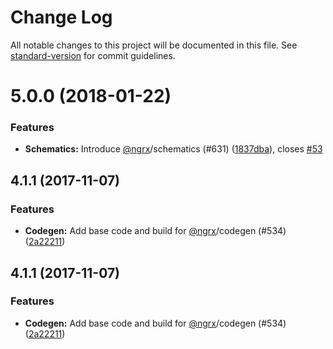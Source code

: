 # Change Log

All notable changes to this project will be documented in this file.
See [standard-version](https://github.com/conventional-changelog/standard-version) for commit guidelines.

<a name="5.0.0"></a>
# 5.0.0 (2018-01-22)


### Features

* **Schematics:** Introduce [@ngrx](https://github.com/ngrx)/schematics (#631) ([1837dba](https://github.com/ngrx/platform/commit/1837dba)), closes [#53](https://github.com/ngrx/platform/issues/53)



<a name="4.1.1"></a>
## 4.1.1 (2017-11-07)


### Features

* **Codegen:** Add base code and build for [@ngrx](https://github.com/ngrx)/codegen (#534) ([2a22211](https://github.com/ngrx/platform/commit/2a22211))




<a name="4.1.1"></a>
## 4.1.1 (2017-11-07)


### Features

* **Codegen:** Add base code and build for [@ngrx](https://github.com/ngrx)/codegen (#534) ([2a22211](https://github.com/ngrx/platform/commit/2a22211))
